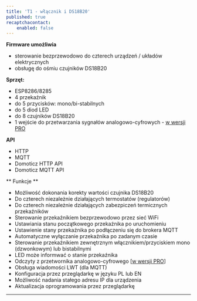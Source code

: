 ```yaml
---
title: 'T1 - włącznik i DS18B20'
published: true
recaptchacontact:
    enabled: false
---
```


**Firmware umożliwia**

* sterowanie bezprzewodowo do czterech urządzeń / układów elektrycznych
* obsługę do ośmiu czujników DS18B20

**Sprzęt:**
* ESP8286/8285
* 4 przekaźnik
* do 5 przycisków: mono/bi-stabilnych
* do 5 diod LED
* do 8 czujników DS18B20
* 1 wejście do przetwarzania sygnałów analogowo-cyfrowych - [w wersji PRO](/postawowe-informacje/wersja-pro)

**API**
* HTTP
* MQTT
* Domoticz HTTP API
* Domoticz MQTT API

** Funkcje **
* Możliwość dokonania korekty wartości czujnika DS18B20
* Do czterech niezależnie działających termostatów (regulatorów)
* Do czterech niezależnie działających zabezpiczeń termicznych przekaźników
* Sterowanie przekaźnikiem bezprzewodowo przez sieć WiFi 
* Ustawiania stanu początkowego przekaźnika po uruchomieniu
* Ustawienie stany przekaźnika po podłączeniu się do brokera MQTT
* Automatyczne wyłączanie przekaźnika po zadanym czasie
* Sterowanie przekaźnikiem zewnętrznym włącznikiem/przyciskiem mono (dzwonkowym) lub bistabilnymi
* LED może informwać o stanie przekaźnika
* Odczyty z przetwornika analogowo-cyfrowego [[w wersji PRO](/postawowe-informacje/wersja-pro)]
* Obsługa wiadomości LWT (dla MQTT)
* Konfiguracja przez przeglądarkę w języku PL lub EN
* Możliwość nadania stałego adresu IP dla urządzenia
* Aktualizacja oprogramowania przez przeglądarkę




---